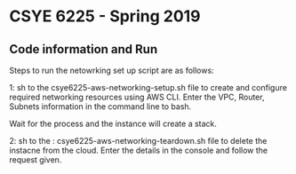 # CSYE 6225 - Spring 2019

## Code information and Run 

Steps to run the netowrking set up script are as follows:

1: sh to the csye6225-aws-networking-setup.sh file to create and configure required networking resources using AWS CLI.
Enter the VPC, Router, Subnets information in the command line to bash. 

Wait for the process and the instance will create a stack. 


2: sh to the : csye6225-aws-networking-teardown.sh file to delete the instacne from the cloud. Enter the details in the console and follow the request given.



